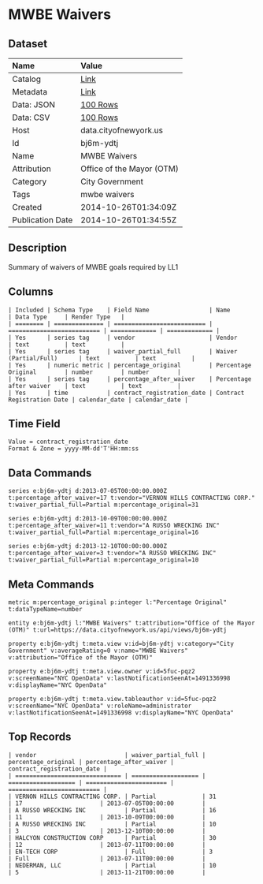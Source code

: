 # MWBE Waivers

## Dataset

| Name | Value |
| :--- | :---- |
| Catalog | [Link](https://catalog.data.gov/dataset/mwbe-waivers-4b766) |
| Metadata | [Link](https://data.cityofnewyork.us/api/views/bj6m-ydtj) |
| Data: JSON | [100 Rows](https://data.cityofnewyork.us/api/views/bj6m-ydtj/rows.json?max_rows=100) |
| Data: CSV | [100 Rows](https://data.cityofnewyork.us/api/views/bj6m-ydtj/rows.csv?max_rows=100) |
| Host | data.cityofnewyork.us |
| Id | bj6m-ydtj |
| Name | MWBE Waivers |
| Attribution | Office of the Mayor (OTM) |
| Category | City Government |
| Tags | mwbe waivers |
| Created | 2014-10-26T01:34:09Z |
| Publication Date | 2014-10-26T01:34:55Z |

## Description

Summary of waivers of MWBE goals required by LL1

## Columns

```ls
| Included | Schema Type    | Field Name                 | Name                       | Data Type     | Render Type   |
| ======== | ============== | ========================== | ========================== | ============= | ============= |
| Yes      | series tag     | vendor                     | Vendor                     | text          | text          |
| Yes      | series tag     | waiver_partial_full        | Waiver (Partial/Full)      | text          | text          |
| Yes      | numeric metric | percentage_original        | Percentage Original        | number        | number        |
| Yes      | series tag     | percentage_after_waiver    | Percentage after waiver    | text          | text          |
| Yes      | time           | contract_registration_date | Contract Registration Date | calendar_date | calendar_date |
```

## Time Field

```ls
Value = contract_registration_date
Format & Zone = yyyy-MM-dd'T'HH:mm:ss
```

## Data Commands

```ls
series e:bj6m-ydtj d:2013-07-05T00:00:00.000Z t:percentage_after_waiver=17 t:vendor="VERNON HILLS CONTRACTING CORP." t:waiver_partial_full=Partial m:percentage_original=31

series e:bj6m-ydtj d:2013-10-09T00:00:00.000Z t:percentage_after_waiver=11 t:vendor="A RUSSO WRECKING INC" t:waiver_partial_full=Partial m:percentage_original=16

series e:bj6m-ydtj d:2013-12-10T00:00:00.000Z t:percentage_after_waiver=3 t:vendor="A RUSSO WRECKING INC" t:waiver_partial_full=Partial m:percentage_original=10
```

## Meta Commands

```ls
metric m:percentage_original p:integer l:"Percentage Original" t:dataTypeName=number

entity e:bj6m-ydtj l:"MWBE Waivers" t:attribution="Office of the Mayor (OTM)" t:url=https://data.cityofnewyork.us/api/views/bj6m-ydtj

property e:bj6m-ydtj t:meta.view v:id=bj6m-ydtj v:category="City Government" v:averageRating=0 v:name="MWBE Waivers" v:attribution="Office of the Mayor (OTM)"

property e:bj6m-ydtj t:meta.view.owner v:id=5fuc-pqz2 v:screenName="NYC OpenData" v:lastNotificationSeenAt=1491336998 v:displayName="NYC OpenData"

property e:bj6m-ydtj t:meta.view.tableauthor v:id=5fuc-pqz2 v:screenName="NYC OpenData" v:roleName=administrator v:lastNotificationSeenAt=1491336998 v:displayName="NYC OpenData"
```

## Top Records

```ls
| vendor                         | waiver_partial_full | percentage_original | percentage_after_waiver | contract_registration_date | 
| ============================== | =================== | =================== | ======================= | ========================== | 
| VERNON HILLS CONTRACTING CORP. | Partial             | 31                  | 17                      | 2013-07-05T00:00:00        | 
| A RUSSO WRECKING INC           | Partial             | 16                  | 11                      | 2013-10-09T00:00:00        | 
| A RUSSO WRECKING INC           | Partial             | 10                  | 3                       | 2013-12-10T00:00:00        | 
| HALCYON CONSTRUCTION CORP      | Partial             | 30                  | 12                      | 2013-07-11T00:00:00        | 
| EN-TECH CORP                   | Full                | 3                   | Full                    | 2013-07-11T00:00:00        | 
| NEDERMAN, LLC                  | Partial             | 10                  | 5                       | 2013-11-21T00:00:00        | 
```